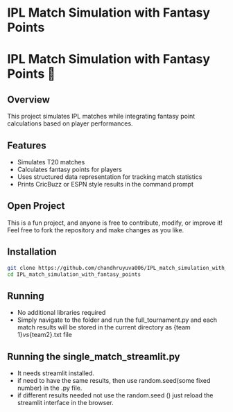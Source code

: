 # IPL Match Simulation with Fantasy Points

# IPL Match Simulation with Fantasy Points 🏏

## Overview
This project simulates IPL matches while integrating fantasy point calculations based on player performances.

## Features
- Simulates T20 matches
- Calculates fantasy points for players
- Uses structured data representation for tracking match statistics
- Prints CricBuzz or ESPN style results in the command prompt

## Open Project
This is a fun project, and anyone is free to contribute, modify, or improve it! Feel free to fork the repository and make changes as you like.

## Installation
```sh
git clone https://github.com/chandhruyuva006/IPL_match_simulation_with_fantasy_points.git
cd IPL_match_simulation_with_fantasy_points 
```
## Running
- No additional libraries required
- Simply navigate to the folder and run the full_tournament.py and each match results will be stored in the current directory as {team 1}_vs_{team2}.txt file

## Running the single_match_streamlit.py 
- It needs streamlit installed.
- if need to have the same results, then use random.seed(some fixed number) in the .py file.
- if different results needed not use the random.seed () just reload the streamlit interface in the browser.